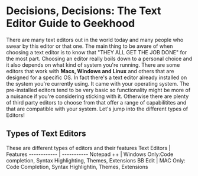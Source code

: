 # Decisions, Decisions: The Text Editor Guide to Geekhood

There are many text editors out in the world today and many people who swear by this editor or that one. The main thing to be aware of when choosing a text editor is to know that "THEY ALL GET THE JOB DONE" for the most part. Choosing an editor really boils down to a personal choice and it also depends on what kind of system you're running. There are some editors that work with **Macs, Windows and Linux** and others that are designed for a specific OS. In fact there's a text editor already installed on the system you're currently using. It came with your operating system. The pre-installed editors tend to be very basic so functionality might be more of a nuisance if you're considering sticking with it. Otherwise there are plenty of third party editors to choose from that offer a range of capabilitites and that are compatible with your system. Let's jump into the different types of Editors!

## Types of Text Editors
These are different types of editors and their features
Text Editors | Features
------------ | -----------
Notepad ++   | Windows Only:Code completion, Syntax Highlighting, Themes, Extensions
BB Edit      | MAC Only: Code Completion, Syntax Highlightin, Themes, Extensions
     
